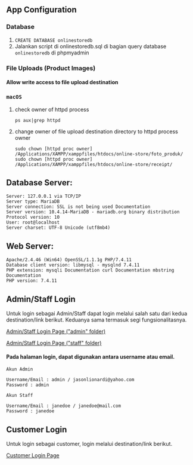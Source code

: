 ## App Configuration
### Database
1. `CREATE DATABASE onlinestoredb`
2. Jalankan script di onlinestoredb.sql di bagian query database `onlinestoredb` di phpmyadmin

### File Uploads (Product Images)
#### Allow write access to file upload destination
### `macOS`
1. check owner of httpd process

   `ps aux|grep httpd`

2. change owner of file upload destination directory to httpd process owner

   `sudo chown [httpd proc owner] /Applications/XAMPP/xamppfiles/htdocs/online-store/foto_produk/`
   `sudo chown [httpd proc owner] /Applications/XAMPP/xamppfiles/htdocs/online-store/receipt/`

## Database Server:

    Server: 127.0.0.1 via TCP/IP
    Server type: MariaDB
    Server connection: SSL is not being used Documentation
    Server version: 10.4.14-MariaDB - mariadb.org binary distribution
    Protocol version: 10
    User: root@localhost
    Server charset: UTF-8 Unicode (utf8mb4)


## Web Server:

    Apache/2.4.46 (Win64) OpenSSL/1.1.1g PHP/7.4.11
    Database client version: libmysql - mysqlnd 7.4.11
    PHP extension: mysqli Documentation curl Documentation mbstring Documentation
    PHP version: 7.4.11


## Admin/Staff Login
Untuk login sebagai Admin/Staff dapat login melalui salah satu dari kedua destination/link berikut. Keduanya sama termasuk segi fungsionalitasnya.

[Admin/Staff Login Page ("admin" folder)](http://localhost/online-store/admin/login.php)

[Admin/Staff Login Page ("staff" folder)](http://localhost/online-store/staff/login.php)

#### Pada halaman login, dapat digunakan antara username atau email.

```
Akun Admin

Username/Email : admin / jasonlionardi@yahoo.com
Password : admin
```
```
Akun Staff

Username/Email : janedoe / janedoe@mail.com
Password : janedoe
```


## Customer Login
Untuk login sebagai customer, login melalui destination/link berikut.

[Customer Login Page](http://localhost/online-store/login.php)



